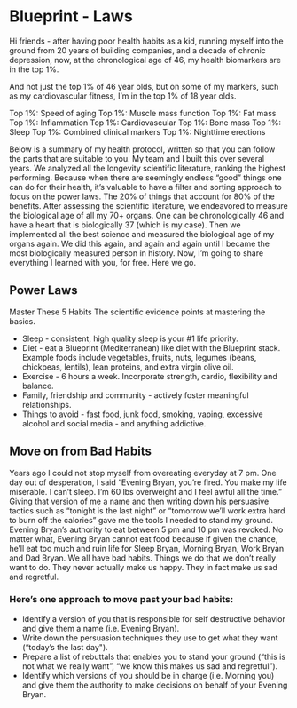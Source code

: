 # Blueprint - Laws
Hi friends - after having poor health habits as a kid, running myself into the ground from 20 years of building companies, and a decade of chronic depression, now, at the chronological age of 46, my health biomarkers are in the top 1%.

And not just the top 1% of 46 year olds, but on some of my markers, such as my cardiovascular fitness, I’m in the top 1% of 18 year olds.

Top 1%: Speed of aging
Top 1%: Muscle mass function
Top 1%: Fat mass
Top 1%: Inflammation
Top 1%: Cardiovascular
Top 1%: Bone mass
Top 1%: Sleep
Top 1%: Combined clinical markers
Top 1%: Nighttime erections

Below is a summary of my health protocol, written so that you can follow the parts that are suitable to you. My team and I built this over several years. We analyzed all the longevity scientific literature, ranking the highest performing. Because when there are seemingly endless “good” things one can do for their health, it’s valuable to have a filter and sorting approach to focus on the power laws. The 20% of things that account for 80% of the benefits.
After assessing the scientific literature, we endeavored to measure the biological age of all my 70+ organs. One can be chronologically 46 and have a heart that is biologically 37 (which is my case). Then we implemented all the best science and measured the biological age of my organs again. We did this again, and again and again until I became the most biologically measured person in history. Now, I’m going to share everything I learned with you, for free. Here we go.

## Power Laws
Master These 5 Habits
The scientific evidence points at mastering the basics.

- Sleep - consistent, high quality sleep is your #1 life priority.
- Diet - eat a Blueprint (Mediterranean) like diet with the Blueprint stack. Example foods include vegetables, fruits, nuts, legumes (beans, chickpeas, lentils), lean proteins, and extra virgin olive oil.
- Exercise - 6 hours a week. Incorporate strength, cardio, flexibility and balance. 
- Family, friendship and community - actively foster meaningful relationships. 
- Things to avoid - fast food, junk food, smoking, vaping, excessive alcohol and social media - and anything addictive.

## Move on from Bad Habits
Years ago I could not stop myself from overeating everyday at 7 pm. One day out of desperation, I said “Evening Bryan, you’re fired. You make my life miserable. I can’t sleep. I’m 60 lbs overweight and I feel awful all the time.”
Giving that version of me a name and then writing down his persuasive tactics such as “tonight is the last night” or “tomorrow we’ll work extra hard to burn off the calories” gave me the tools I needed to stand my ground. Evening Bryan’s authority to eat between 5 pm and 10 pm was revoked. No matter what, Evening Bryan cannot eat food because if given the chance, he’ll eat too much and ruin life for Sleep Bryan, Morning Bryan, Work Bryan and Dad Bryan. 
We all have bad habits. Things we do that we don’t really want to do. They never actually make us happy. They in fact make us sad and regretful.

### Here’s one approach to move past your bad habits:
- Identify a version of you that is responsible for self destructive behavior and give them a name (i.e. Evening Bryan).
- Write down the persuasion techniques they use to get what they want (“today’s the last day"). 
- Prepare a list of rebuttals that enables you to stand your ground (“this is not what we really want”, “we know this makes us sad and regretful”). 
- Identify which versions of you should be in charge (i.e. Morning you) and give them the authority to make decisions on behalf of your Evening Bryan.
